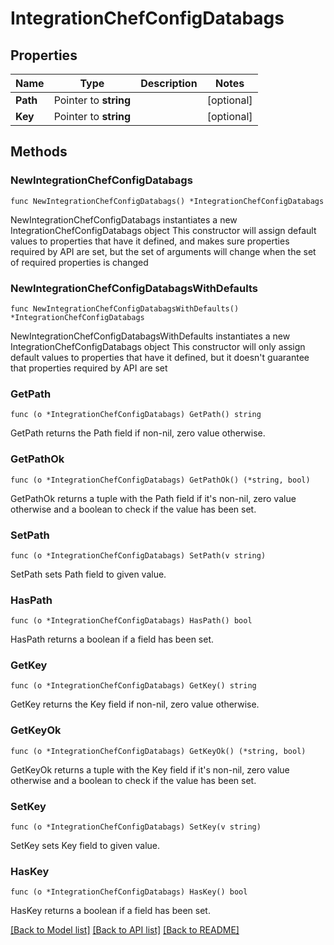 # IntegrationChefConfigDatabags

## Properties

Name | Type | Description | Notes
------------ | ------------- | ------------- | -------------
**Path** | Pointer to **string** |  | [optional] 
**Key** | Pointer to **string** |  | [optional] 

## Methods

### NewIntegrationChefConfigDatabags

`func NewIntegrationChefConfigDatabags() *IntegrationChefConfigDatabags`

NewIntegrationChefConfigDatabags instantiates a new IntegrationChefConfigDatabags object
This constructor will assign default values to properties that have it defined,
and makes sure properties required by API are set, but the set of arguments
will change when the set of required properties is changed

### NewIntegrationChefConfigDatabagsWithDefaults

`func NewIntegrationChefConfigDatabagsWithDefaults() *IntegrationChefConfigDatabags`

NewIntegrationChefConfigDatabagsWithDefaults instantiates a new IntegrationChefConfigDatabags object
This constructor will only assign default values to properties that have it defined,
but it doesn't guarantee that properties required by API are set

### GetPath

`func (o *IntegrationChefConfigDatabags) GetPath() string`

GetPath returns the Path field if non-nil, zero value otherwise.

### GetPathOk

`func (o *IntegrationChefConfigDatabags) GetPathOk() (*string, bool)`

GetPathOk returns a tuple with the Path field if it's non-nil, zero value otherwise
and a boolean to check if the value has been set.

### SetPath

`func (o *IntegrationChefConfigDatabags) SetPath(v string)`

SetPath sets Path field to given value.

### HasPath

`func (o *IntegrationChefConfigDatabags) HasPath() bool`

HasPath returns a boolean if a field has been set.

### GetKey

`func (o *IntegrationChefConfigDatabags) GetKey() string`

GetKey returns the Key field if non-nil, zero value otherwise.

### GetKeyOk

`func (o *IntegrationChefConfigDatabags) GetKeyOk() (*string, bool)`

GetKeyOk returns a tuple with the Key field if it's non-nil, zero value otherwise
and a boolean to check if the value has been set.

### SetKey

`func (o *IntegrationChefConfigDatabags) SetKey(v string)`

SetKey sets Key field to given value.

### HasKey

`func (o *IntegrationChefConfigDatabags) HasKey() bool`

HasKey returns a boolean if a field has been set.


[[Back to Model list]](../README.md#documentation-for-models) [[Back to API list]](../README.md#documentation-for-api-endpoints) [[Back to README]](../README.md)


